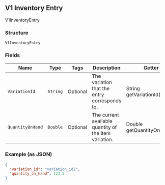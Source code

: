 ## V1 Inventory Entry

V1InventoryEntry

### Structure

`V1InventoryEntry`

### Fields

| Name | Type | Tags | Description | Getter |
|  --- | --- | --- | --- | --- |
| `VariationId` | `String` | Optional | The variation that the entry corresponds to. | String getVariationId() |
| `QuantityOnHand` | `Double` | Optional | The current available quantity of the item variation. | Double getQuantityOnHand() |

### Example (as JSON)

```json
{
  "variation_id": "variation_id2",
  "quantity_on_hand": 123.5
}
```

